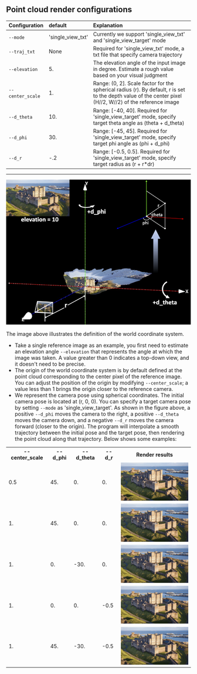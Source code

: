## Point cloud render configurations
| Configuration | default |   Explanation  | 
|:------------- |:----- | :------------- |
| `--mode` | 'single_view_txt' | Currently we support 'single_view_txt' and 'single_view_target' mode|
| `--traj_txt` | None | Required for 'single_view_txt' mode, a txt file that specify camera trajectory |
| `--elevation` | 5. | The elevation angle of the input image in degree. Estimate a rough value based on your visual judgment |
| `--center_scale` | 1. | Range: (0, 2]. Scale factor for the spherical radius (r). By default, r is set to the depth value of the center pixel (H//2, W//2) of the reference image |
| `--d_theta` | 10. | Range: [-40, 40]. Required for 'single_view_target' mode, specify target theta angle as (theta + d_theta) |
| `--d_phi` | 30. | Range: [-45, 45]. Required for 'single_view_target' mode, specify target phi angle as (phi + d_phi) |
| `--d_r` | -.2 | Range: [-0.5, 0.5]. Required for 'single_view_target' mode, specify target radius as (r + r*dr) |

<hr>

![fig](../assets/doc_world.png)

The image above illustrates the definition of the world coordinate system. 
- Take a single reference image as an example, you first need to estimate an elevation angle `--elevation` that represents the angle at which the image was taken. A value greater than 0 indicates a top-down view, and it doesn't need to be precise.
- The origin of the world coordinate system is by default defined at the point cloud corresponding to the center pixel of the reference image. You can adjust the position of the origin by modifying `--center_scale`; a value less than 1 brings the origin closer to the reference camera.
- We represent the camera pose using spherical coordinates. The initial camera pose is located at (r, 0, 0). You can specify a target camera pose by setting `--mode` as 'single_view_target'. As shown in the figure above, a positive `--d_phi` moves the camera to the right, a positive `--d_theta` moves the camera down, and a negative `--d_r` moves the camera forward (closer to the origin). The program will interpolate a smooth trajectory between the initial pose and the target pose, then rendering the point cloud along that trajectory. Below shows some examples:
<table class="center">
    <tr style="font-weight: bolder;text-align:center;">
        <td> --center_scale </td>
        <td> --d_phi </td>
        <td> --d_theta </td>
        <td> --d_r </td>
        <td>Render results</td>
    </tr>
   <tr>
  <td>
    0.5
  </td>
  <td>
    45.
  </td>
  <td>
    0.
  </td>
  <td>
    0.
  </td>
  <td>
    <img src=../assets/doc_tgt_scale5.gif width="250">
  </td>
  </tr>
   <tr>
  <td>
    1.
  </td>
  <td>
    45.
  </td>
  <td>
    0.
  </td>
  <td>
    0.
  </td>
  <td>
    <img src=../assets/doc_tgt_phi45.gif width="250">
  </td>
  </tr>
     <tr>
  <td>
    1.
  </td>
  <td>
    0.
  </td>
  <td>
    -30.
  </td>
  <td>
    0.
  </td>
  <td>
     <img src=../assets/doc_tgt_theta30.gif width="250">
  </td>
  </tr>
     <tr>
  <td>
    1.
  </td>
  <td>
    0.
  </td>
  <td>
    0.
  </td>
  <td>
   -0.5
  </td>
  <td>
    <img src=../assets/doc_tgt_r5.gif width="250">
  </td>
  </tr>
     <tr>
  <td>
    1.
  </td>
  <td>
    45.
  </td>
  <td>
    -30.
  </td>
  <td>
    -0.5
  </td>
  <td>
     <img src=../assets/doc_tgt_combine.gif width="250">
  </td>
  </tr>
</table>